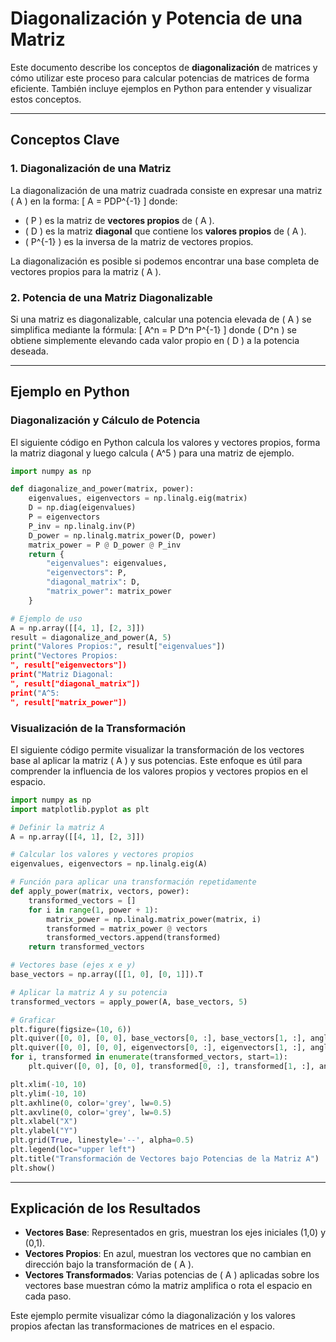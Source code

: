 
# Diagonalización y Potencia de una Matriz

Este documento describe los conceptos de **diagonalización** de matrices y cómo utilizar este proceso para calcular potencias de matrices de forma eficiente. También incluye ejemplos en Python para entender y visualizar estos conceptos.

---

## Conceptos Clave

### 1. Diagonalización de una Matriz
La diagonalización de una matriz cuadrada consiste en expresar una matriz \( A \) en la forma:
\[ A = PDP^{-1} \]
donde:
- \( P \) es la matriz de **vectores propios** de \( A \).
- \( D \) es la matriz **diagonal** que contiene los **valores propios** de \( A \).
- \( P^{-1} \) es la inversa de la matriz de vectores propios.

La diagonalización es posible si podemos encontrar una base completa de vectores propios para la matriz \( A \).

### 2. Potencia de una Matriz Diagonalizable
Si una matriz es diagonalizable, calcular una potencia elevada de \( A \) se simplifica mediante la fórmula:
\[ A^n = P D^n P^{-1} \]
donde \( D^n \) se obtiene simplemente elevando cada valor propio en \( D \) a la potencia deseada.

---

## Ejemplo en Python

### Diagonalización y Cálculo de Potencia
El siguiente código en Python calcula los valores y vectores propios, forma la matriz diagonal y luego calcula \( A^5 \) para una matriz de ejemplo.

```python
import numpy as np

def diagonalize_and_power(matrix, power):
    eigenvalues, eigenvectors = np.linalg.eig(matrix)
    D = np.diag(eigenvalues)
    P = eigenvectors
    P_inv = np.linalg.inv(P)
    D_power = np.linalg.matrix_power(D, power)
    matrix_power = P @ D_power @ P_inv
    return {
        "eigenvalues": eigenvalues,
        "eigenvectors": P,
        "diagonal_matrix": D,
        "matrix_power": matrix_power
    }

# Ejemplo de uso
A = np.array([[4, 1], [2, 3]])
result = diagonalize_and_power(A, 5)
print("Valores Propios:", result["eigenvalues"])
print("Vectores Propios:
", result["eigenvectors"])
print("Matriz Diagonal:
", result["diagonal_matrix"])
print("A^5:
", result["matrix_power"])
```

### Visualización de la Transformación

El siguiente código permite visualizar la transformación de los vectores base al aplicar la matriz \( A \) y sus potencias. Este enfoque es útil para comprender la influencia de los valores propios y vectores propios en el espacio.

```python
import numpy as np
import matplotlib.pyplot as plt

# Definir la matriz A
A = np.array([[4, 1], [2, 3]])

# Calcular los valores y vectores propios
eigenvalues, eigenvectors = np.linalg.eig(A)

# Función para aplicar una transformación repetidamente
def apply_power(matrix, vectors, power):
    transformed_vectors = []
    for i in range(1, power + 1):
        matrix_power = np.linalg.matrix_power(matrix, i)
        transformed = matrix_power @ vectors
        transformed_vectors.append(transformed)
    return transformed_vectors

# Vectores base (ejes x e y)
base_vectors = np.array([[1, 0], [0, 1]]).T

# Aplicar la matriz A y su potencia
transformed_vectors = apply_power(A, base_vectors, 5)

# Graficar
plt.figure(figsize=(10, 6))
plt.quiver([0, 0], [0, 0], base_vectors[0, :], base_vectors[1, :], angles='xy', scale_units='xy', scale=1, color="grey", label="Vectores Base")
plt.quiver([0, 0], [0, 0], eigenvectors[0, :], eigenvectors[1, :], angles='xy', scale_units='xy', scale=1, color="blue", label="Vectores Propios")
for i, transformed in enumerate(transformed_vectors, start=1):
    plt.quiver([0, 0], [0, 0], transformed[0, :], transformed[1, :], angles='xy', scale_units='xy', scale=1, alpha=0.6, label=f"A^{i} * Vectores Base")

plt.xlim(-10, 10)
plt.ylim(-10, 10)
plt.axhline(0, color='grey', lw=0.5)
plt.axvline(0, color='grey', lw=0.5)
plt.xlabel("X")
plt.ylabel("Y")
plt.grid(True, linestyle='--', alpha=0.5)
plt.legend(loc="upper left")
plt.title("Transformación de Vectores bajo Potencias de la Matriz A")
plt.show()
```

---

## Explicación de los Resultados

- **Vectores Base**: Representados en gris, muestran los ejes iniciales (1,0) y (0,1).
- **Vectores Propios**: En azul, muestran los vectores que no cambian en dirección bajo la transformación de \( A \).
- **Vectores Transformados**: Varias potencias de \( A \) aplicadas sobre los vectores base muestran cómo la matriz amplifica o rota el espacio en cada paso.

Este ejemplo permite visualizar cómo la diagonalización y los valores propios afectan las transformaciones de matrices en el espacio.

